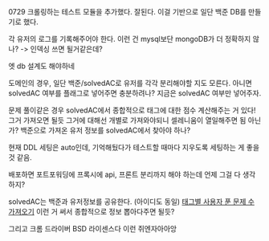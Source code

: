 0729
크롤링하는 테스트 모듈을 추가했다.
잘된다.
이걸 기반으로 일단 백준 DB를 만들기로 했다.

각 유저의 로그를 기록해주어야 한다. 이런 건 mysql보단 mongoDB가 더 정확하지 않나?
-> 인덱싱 쓰면 될거같은데?

엣 db 설계도 해야하네

도메인의 경우, 일단 백준/solvedAC로 유저를 각각 분리해야할 지도 모른다.
아니면 solvedAC 여부를 플래그로 넣어주면 충분하려나?
지금은 solvedAC 여부만 넣어주자.

문제 풀이같은 경우 solvedAC에서 종합적으로 태그에 대한 점수 계산해주는 거 있다! 그거 가져오면 될듯
그거에 대해선 개별로 가져와야되니 셀레니움이 열일해주면 됨
아닌가? 백준으로 가져온 유저 정보를 solvedAC에서 찾아야 하나?

현재 DDL 세팅은 auto인데, 기억해뒀다가 테스트할 때마다 지우도록 세팅하는 게 좋을 것 같음.

배포하면 포트포워딩에 프록시에 api, 프론트 분리까지 해야 하는데 언제 그걸 다 생각하지?

solvedAC는 백준과 유저정보를 공유한다. (아이디도 동일)
[태그별 사용자 푼 문제 수 가져오기](https://solvedac.github.io/unofficial-documentation/#/operations/getUserProblemTagStats)
이런 거 써서 종합적으로 정보 뽑아다주면 될듯?

그리고 크롬 드라이버 BSD 라이센스다
이런 쥐엔자아아앙